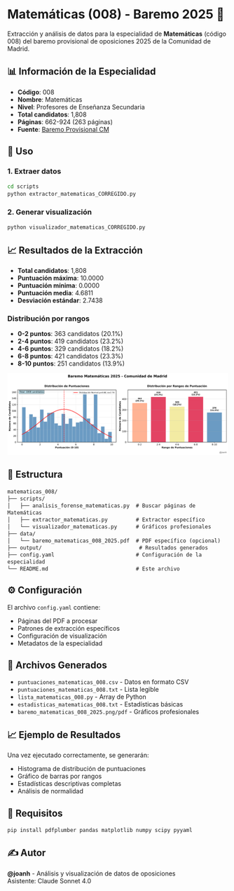 # Matemáticas (008) - Baremo 2025 📐

Extracción y análisis de datos para la especialidad de **Matemáticas** (código 008) del baremo provisional de oposiciones 2025 de la Comunidad de Madrid.

## 📊 Información de la Especialidad

- **Código**: 008
- **Nombre**: Matemáticas  
- **Nivel**: Profesores de Enseñanza Secundaria
- **Total candidatos**: 1,808
- **Páginas**: 662-924 (263 páginas)
- **Fuente**: [Baremo Provisional CM](https://www.comunidad.madrid/sites/default/files/doc/educacion/rh03/rh03_257_2025_590_12_baremo_prov.pdf)

## 🚀 Uso

### 1. Extraer datos

```bash
cd scripts
python extractor_matematicas_CORREGIDO.py
```

### 2. Generar visualización

```bash
python visualizador_matematicas_CORREGIDO.py
```

## 📈 Resultados de la Extracción

- **Total candidatos**: 1,808
- **Puntuación máxima**: 10.0000
- **Puntuación mínima**: 0.0000  
- **Puntuación media**: 4.6811
- **Desviación estándar**: 2.7438

### Distribución por rangos

- **0-2 puntos**: 363 candidatos (20.1%)
- **2-4 puntos**: 419 candidatos (23.2%)
- **4-6 puntos**: 329 candidatos (18.2%)
- **6-8 puntos**: 421 candidatos (23.3%)
- **8-10 puntos**: 251 candidatos (13.9%)

![Gráfico Matemáticas](../../img/baremo_matematicas_008_2025.png)

## 📁 Estructura

```
matematicas_008/
├── scripts/
│   ├── analisis_forense_matematicas.py  # Buscar páginas de Matemáticas
│   ├── extractor_matematicas.py         # Extractor específico
│   └── visualizador_matematicas.py      # Gráficos profesionales
├── data/
│   └── baremo_matematicas_008_2025.pdf  # PDF específico (opcional)
├── output/                               # Resultados generados
├── config.yaml                          # Configuración de la especialidad
└── README.md                            # Este archivo
```

## ⚙️ Configuración

El archivo `config.yaml` contiene:
- Páginas del PDF a procesar
- Patrones de extracción específicos
- Configuración de visualización
- Metadatos de la especialidad

## 🎯 Archivos Generados

- `puntuaciones_matematicas_008.csv` - Datos en formato CSV
- `puntuaciones_matematicas_008.txt` - Lista legible
- `lista_matematicas_008.py` - Array de Python
- `estadisticas_matematicas_008.txt` - Estadísticas básicas
- `baremo_matematicas_008_2025.png/pdf` - Gráficos profesionales

## 📈 Ejemplo de Resultados

Una vez ejecutado correctamente, se generarán:
- Histograma de distribución de puntuaciones
- Gráfico de barras por rangos
- Estadísticas descriptivas completas
- Análisis de normalidad

## 🔧 Requisitos

```bash
pip install pdfplumber pandas matplotlib numpy scipy pyyaml
```

## ✍️ Autor

**@joanh** - Análisis y visualización de datos de oposiciones  
Asistente: Claude Sonnet 4.0
